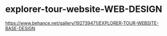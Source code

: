 # explorer-tour-website-WEB-DESIGN
https://www.behance.net/gallery/192739471/EXPLORER-TOUR-WEBSITE-BASE-DESIGN
